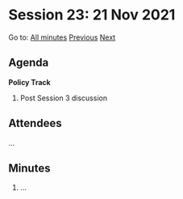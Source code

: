 # Session 23: 21 Nov 2021

Go to: [All minutes](../../../index.md) [Previous](./16.md) [Next](#)

## Agenda

**Policy Track**

1. Post Session 3 discussion

## Attendees

...

## Minutes

1. ...
